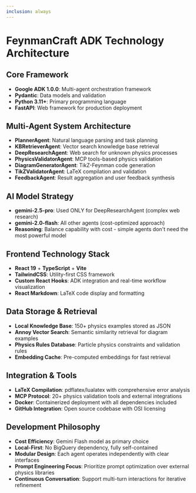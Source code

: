 ```yaml
---
inclusion: always
---
```


# FeynmanCraft ADK Technology Architecture

## Core Framework

- **Google ADK 1.0.0**: Multi-agent orchestration framework
- **Pydantic**: Data models and validation
- **Python 3.11+**: Primary programming language
- **FastAPI**: Web framework for production deployment

## Multi-Agent System Architecture

- **PlannerAgent**: Natural language parsing and task planning
- **KBRetrieverAgent**: Vector search knowledge base retrieval
- **DeepResearchAgent**: Web search for unknown physics processes
- **PhysicsValidatorAgent**: MCP tools-based physics validation
- **DiagramGeneratorAgent**: TikZ-Feynman code generation
- **TikZValidatorAgent**: LaTeX compilation and validation
- **FeedbackAgent**: Result aggregation and user feedback synthesis

## AI Model Strategy

- **gemini-2.5-pro**: Used ONLY for DeepResearchAgent (complex web research)
- **gemini-2.0-flash**: All other agents (cost-optimized approach)
- **Reasoning**: Balance capability with cost - simple agents don't need the most powerful model

## Frontend Technology Stack

- **React 19** + **TypeScript** + **Vite**
- **TailwindCSS**: Utility-first CSS framework
- **Custom React Hooks**: ADK integration and real-time workflow visualization
- **React Markdown**: LaTeX code display and formatting

## Data Storage & Retrieval

- **Local Knowledge Base**: 150+ physics examples stored as JSON
- **Annoy Vector Search**: Semantic similarity retrieval for diagram examples
- **Physics Rules Database**: Particle physics constraints and validation rules
- **Embedding Cache**: Pre-computed embeddings for fast retrieval

## Integration & Tools

- **LaTeX Compilation**: pdflatex/lualatex with comprehensive error analysis
- **MCP Protocol**: 20+ physics validation tools and external integrations
- **Docker**: Containerized deployment with all dependencies included
- **GitHub Integration**: Open source codebase with OSI licensing

## Development Philosophy

- **Cost Efficiency**: Gemini Flash model as primary choice
- **Local-First**: No BigQuery dependency, fully self-contained
- **Modular Design**: Each agent operates independently with clear interfaces
- **Prompt Engineering Focus**: Prioritize prompt optimization over external physics libraries
- **Continuous Conversation**: Support multi-turn interactions for iterative refinement